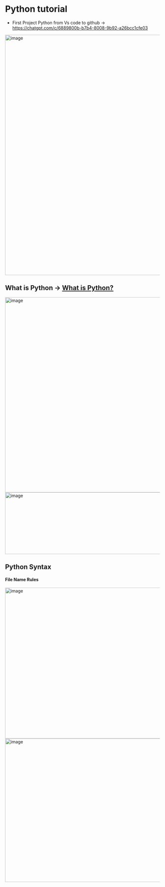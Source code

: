 # Python tutorial

* First Project Python from Vs code to github -> https://chatgpt.com/c/6889800b-b7b4-8008-9b92-a26bcc1cfe03

<img width="1026" height="782" alt="image" src="https://github.com/user-attachments/assets/836cfa4f-ad83-4832-b73d-abe38991edaa" />

## What is Python -> [What is Python?](https://www.w3schools.com/python/python_intro.asp)

<img width="1167" height="635" alt="image" src="https://github.com/user-attachments/assets/0bf43267-25bc-46b2-904f-5172ac2489ce" />

<img width="859" height="201" alt="image" src="https://github.com/user-attachments/assets/84b65bc4-b14a-4268-adaa-e9c7fc0850e3" />


## Python Syntax

#### File Name Rules

<img width="661" height="491" alt="image" src="https://github.com/user-attachments/assets/d6e7636a-c67e-483d-8e00-c419b8ce0fa7" />



<img width="931" height="467" alt="image" src="https://github.com/user-attachments/assets/e279dae7-c27a-403d-b04d-32c2a066048d" />

